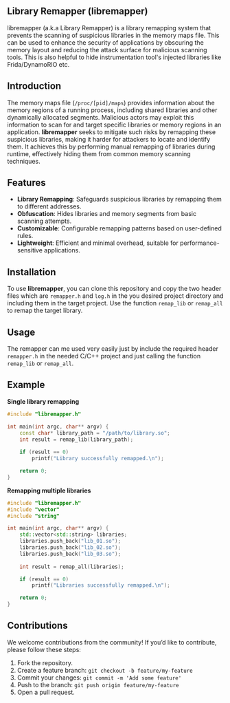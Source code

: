## Library Remapper (libremapper) 
libremapper (a.k.a Library Remapper) is a library remapping system that prevents the scanning of suspicious libraries in the memory maps file. This can be used to enhance the security of applications by obscuring the memory layout and reducing the attack surface for malicious scanning tools. This is also helpful to hide instrumentation tool's injected libraries like Frida/DynamoRIO etc.
 
 ## Introduction 
 The memory maps file (`/proc/[pid]/maps`) provides information about the memory regions of a running process, including shared libraries and other dynamically allocated segments. Malicious actors may exploit this information to scan for and target specific libraries or memory regions in an application. **libremapper** seeks to mitigate such risks by remapping these suspicious libraries, making it harder for attackers to locate and identify them. It achieves this by performing manual remapping of libraries during runtime, effectively hiding them from common memory scanning techniques. 
 
 ## Features 
- **Library Remapping**: Safeguards suspicious libraries by remapping them to different addresses. 
- **Obfuscation**: Hides libraries and memory segments from basic scanning attempts.
- **Customizable**: Configurable remapping patterns based on user-defined rules.
- **Lightweight**: Efficient and minimal overhead, suitable for performance-sensitive applications. 

## Installation
To use **libremapper**, you can clone this repository and copy the two header files which are `remapper.h` and `log.h` in the you desired project directory and including them in the target project. Use the function `remap_lib` or `remap_all` to remap the target library.

## Usage
The remapper can me used very easily just by include the required header `remapper.h` in the needed C/C++ project and just calling the function `remap_lib` or `remap_all`.

## Example
**Single library remapping**
```cpp
#include "libremapper.h" 

int main(int argc, char** argv) { 
	const char* library_path = "/path/to/library.so"; 
	int result = remap_lib(library_path); 
	
	if (result == 0)
		printf("Library successfully remapped.\n"); 

	return 0; 
}
```

**Remapping multiple libraries**
```cpp
#include "libremapper.h" 
#include "vector"
#include "string"

int main(int argc, char** argv) { 
	std::vector<std::string> libraries;
	libraries.push_back("lib_01.so");
	libraries.push_back("lib_02.so");
	libraries.push_back("lib_03.so");
	
	int result = remap_all(libraries); 

	if (result == 0)
		printf("Libraries successfully remapped.\n"); 

	return 0; 
}
```

## Contributions
We welcome contributions from the community! If you’d like to contribute, please follow these steps:
1.  Fork the repository.
2.  Create a feature branch: `git checkout -b feature/my-feature`
3.  Commit your changes: `git commit -m 'Add some feature'`
4.  Push to the branch: `git push origin feature/my-feature`
5.  Open a pull request.
